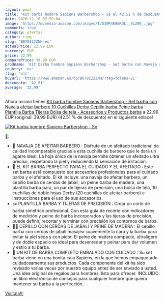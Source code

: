 ```yaml
---
layout: post
title: 'Kit barba hombre Sapiens Barbershop - Se al 42.51 % de descuento'
date: 2020-12-18 07:59:04
image: 'https://m.media-amazon.com/images/I/51WR4E0mRQL._SL200_.jpg'
comments: true
category: ofertas
author: ring
slug: 'B078122ZNH-es'
actualPrice: 22.99 EUR
currency: EUR
price: 22.99
comparePrice: 39.99 EUR
prodname: 'Kit barba hombre Sapiens Barbershop - Set barba con Navaja afeitar barbero  10 Cuchillas Derby  Cepillo barba  Peine barba  Plantilla Barba  Tijeras  Bolsa de tela - Acessorios y Productos barba'
country: 'es'
flag: '🇪🇸'
buyurl: 'https://www.amazon.es/dp/B078122ZNH/?tag=tolees-21'
descuento: '42.51'
average: '22.99'
---
```


Ahora mismo tienes [Kit barba hombre Sapiens Barbershop - Set barba con Navaja afeitar barbero  10 Cuchillas Derby  Cepillo barba  Peine barba  Plantilla Barba  Tijeras  Bolsa de tela - Acessorios y Productos barba](https://www.amazon.es/dp/B078122ZNH/?tag=tolees-21) a 22.99 EUR (original: 39.99 EUR) (42.51 %  de descuento) en el siguiente enlace!

[![Kit barba hombre Sapiens Barbershop - Se](https://m.media-amazon.com/images/I/51WR4E0mRQL._SL200_.jpg)](https://www.amazon.es/dp/B078122ZNH/?tag=tolees-21)

🔎:

- 🌟 NAVAJA DE AFEITAR BARBERO : Disfrute de un afeitado tradicional de calidad incomparable gracias a esta cuchilla de barbero que le dará un agarre ideal. La hoja única de la navaja permite obtener un afeitado ultra preciso, respetando la piel y reduciendo la sensación de irritación.
- 💈 EL KIT BARBA PERFECTO PARA EL CUIDADO Y EL AFEITADO : Este set barba está compuesto por accesorios profesionales para el cuidado barba y el afeitado. El kit incluye: una navaja de afeitar barbero, un cepillo barba de cerdas de jabalí, un peine barba de madera, una plantilla barba para, un par de tijeras de precisión, una bolsa de tela, 10 cuchillas de doble hojas Derby (20 cuchillas de afeitar barbero) e instrucciones para el uso de sus accesorios.
- ✂️ PLANTILLA BARBA Y TIJERAS DE PRECISIÓN : Crear un corte de barba simétrico profesional. Con esta guía de recorte con indicadores de medición y peine de barba incorporados y las tijeras de precisión, puede definir, recortar y terminar con precisión los contornos de barba.
- 🧔🏻 CEPILLO CON CERDAS DE JABALÍ Y PEINE DE MADERA : El cepillo barba con cerdas de jabalí masajea suavemente la cara y la barba para evitar la piel seca y con picor. El peine de madera compacto, ultraligero y de doble espacio es ideal para desenredar y peinar para dar volumen y estilo a tu barba.
- 🎁 UN KIT DE BARBA COMPLETO EMBALADO CON CUIDADO : Su set barba viene en una bonita caja Sapiens, en la que hemos empaquetado cuidadosamente sus productos. Cada componente del kit ha sido revisado varias veces por nuestro equipo antes de ser enviado a usted. Una idea original de regalos para hombres, listo para ofrecer. INCLUIDO: un libro electrónico de consejos para cualquier hombre que quiera mantener su barba a la perfección.

[Visítala!!!](https://www.amazon.es/dp/B078122ZNH/?tag=tolees-21)
